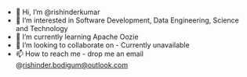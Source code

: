 - 👋 Hi, I’m @rishinderkumar
- 👀 I’m interested in Software Development, Data Engineering, Science and Technology
- 🌱 I’m currently learning Apache Oozie
- 💞️ I’m looking to collaborate on - Currently unavailable
- 📫 How to reach me - drop me an email @rishinder.bodigum@outlook.com

<!---
rishinderkumar/rishinderkumar is a ✨ special ✨ repository because its `README.md` (this file) appears on your GitHub profile.
You can click the Preview link to take a look at your changes.
--->
